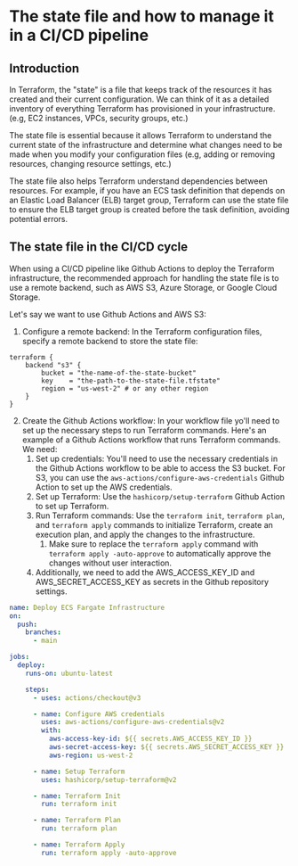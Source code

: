 # The state file and how to manage it in a CI/CD pipeline

## Introduction

In Terraform, the "state" is a file that keeps track of the resources it has created and their current configuration. We can think of it as a detailed inventory of everything Terraform has provisioned in your infrastructure. (e.g, EC2 instances, VPCs, security groups, etc.)

The state file is essential because it allows Terraform to understand the current state of the infrastructure and determine what changes need to be made when you modify your configuration files (e.g, adding or removing resources, changing resource settings, etc.)

The state file also helps Terraform understand dependencies between resources. For example, if you have an ECS task definition that depends on an Elastic Load Balancer (ELB) target group, Terraform can use the state file to ensure the ELB target group is created before the task definition, avoiding potential errors.

## The state file in the CI/CD cycle

When using a CI/CD pipeline like Github Actions to deploy the Terraform infrastructure, the recommended approach for handling the state file is to use a remote backend, such as AWS S3, Azure Storage, or Google Cloud Storage.

Let's say we want to use Github Actions and AWS S3:

1. Configure a remote backend: In the Terraform configuration files, specify a remote backend to store the state file:

```hcl
terraform {
    backend "s3" {
        bucket = "the-name-of-the-state-bucket"
        key    = "the-path-to-the-state-file.tfstate"
        region = "us-west-2" # or any other region
    }
}
```

2. Create the Github Actions workflow: In your workflow file yo'll need to set up the necessary steps to run Terraform commands. Here's an example of a Github Actions workflow that runs Terraform commands. We need:
   1. Set up credentials: You'll need to use the necessary credentials in the Github Actions workflow to be able to access the S3 bucket. For S3, you can use the `aws-actions/configure-aws-credentials` Github Action to set up the AWS credentials.
   2. Set up Terraform: Use the `hashicorp/setup-terraform` Github Action to set up Terraform.
   3. Run Terraform commands: Use the `terraform init`, `terraform plan`, and `terraform apply` commands to initialize Terraform, create an execution plan, and apply the changes to the infrastructure.
      1. Make sure to replace the `terraform apply` command with `terraform apply -auto-approve` to automatically approve the changes without user interaction.
   4. Additionally, we need to add the AWS_ACCESS_KEY_ID and AWS_SECRET_ACCESS_KEY as secrets in the Github repository settings.

```yaml
name: Deploy ECS Fargate Infrastructure
on:
  push:
    branches:
      - main

jobs:
  deploy:
    runs-on: ubuntu-latest

    steps:
      - uses: actions/checkout@v3

      - name: Configure AWS credentials
        uses: aws-actions/configure-aws-credentials@v2
        with:
          aws-access-key-id: ${{ secrets.AWS_ACCESS_KEY_ID }}
          aws-secret-access-key: ${{ secrets.AWS_SECRET_ACCESS_KEY }}
          aws-region: us-west-2

      - name: Setup Terraform
        uses: hashicorp/setup-terraform@v2

      - name: Terraform Init
        run: terraform init

      - name: Terraform Plan
        run: terraform plan

      - name: Terraform Apply
        run: terraform apply -auto-approve
```
